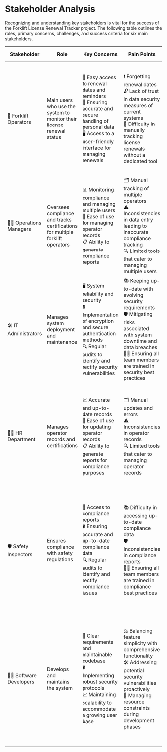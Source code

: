 # Stakeholder Analysis


Recognizing and understanding key stakeholders is vital for the success of the Forklift License Renewal Tracker project. The following table outlines the roles, primary concerns, challenges, and success criteria for six main stakeholders.

| Stakeholder       | Role                                             | Key Concerns                                      | Pain Points                                      | Success Metrics                                  |
|-------------------|--------------------------------------------------|---------------------------------------------------|--------------------------------------------------|-------------------------------------------------|
| 👷 Forklift Operators | Main users who use the system to monitor their license renewal status | 📅 Easy access to renewal dates and reminders<br>🔐 Ensuring accurate and secure handling of personal data<br>🖥️ Access to a user-friendly interface for managing renewals | ❗ Forgetting renewal dates<br>🔓 Lack of trust in data security measures of current systems<br>📝 Difficulty in manually tracking license renewals without a dedicated tool | ⏱️ Achieving 100% renewal compliance<br>🛡️ Attaining a 90% user satisfaction rate regarding data security<br>📈 Increasing the frequency of users reviewing their renewal status by 75% |
| 👩‍💼 Operations Managers | Oversees compliance and tracks certifications for multiple forklift operators | 📊 Monitoring compliance and managing multiple users<br>🧩 Ease of use for managing operator records<br>📋 Ability to generate compliance reports | 🗂️ Manual tracking of multiple operators<br>⚠️ Inconsistencies in data entry leading to inaccurate compliance tracking<br>🔍 Limited tools that cater to managing multiple users | 📉 Achieving a 20% reduction in compliance tracking time<br>🧮 Reducing discrepancies in operator records by 40%<br>📈 Enhancing compliance monitoring efficiency by 50% |
| 🛠️ IT Administrators | Manages system deployment and maintenance | 🖥️ System reliability and security<br>🔒 Implementation of encryption and secure authentication methods<br>🔍 Regular audits to identify and rectify security vulnerabilities | 📚 Keeping up-to-date with evolving security requirements<br>🛡️ Mitigating risks associated with system downtime and data breaches<br>🧑‍🏫 Ensuring all team members are trained in security best practices | ✅ Achieving 99.9% system uptime<br>🔐 Implementing security measures that result in zero data breaches<br>📜 Conducting quarterly security training sessions for all staff |
| 🧑‍💼 HR Department | Manages operator records and certifications | 📈 Accurate and up-to-date records<br>🧩 Ease of use for updating operator records<br>📋 Ability to generate reports for compliance purposes | 🗂️ Manual updates and errors<br>⚠️ Inconsistencies in operator records<br>🔍 Limited tools that cater to managing operator records | 📉 Achieving a 30% reduction in manual record updates<br>🧮 Reducing discrepancies in operator records by 40%<br>📈 Enhancing record management efficiency by 50% |
| 🛡️ Safety Inspectors | Ensures compliance with safety regulations | 📜 Access to compliance reports<br>🔒 Ensuring accurate and up-to-date compliance data<br>🔍 Regular audits to identify and rectify compliance issues | 📚 Difficulty in accessing up-to-date compliance data<br>🛡️ Inconsistencies in compliance reports<br>🧑‍🏫 Ensuring all team members are trained in compliance best practices | ✅ Achieving 100% accurate compliance reports<br>📜 Implementing measures that result in zero compliance issues<br>📋 Conducting quarterly compliance training sessions for all staff |
| 👨‍💻 Software Developers | Develops and maintains the system | 🧩 Clear requirements and maintainable codebase<br>🔒 Implementing robust security protocols<br>📈 Maintaining scalability to accommodate a growing user base | ⚖️ Balancing feature simplicity with comprehensive functionality<br>🛠️ Addressing potential security vulnerabilities proactively<br>💼 Managing resource constraints during development phases | 🚀 Achieving a 95% crash-free session rate post-launch<br>🔐 Implementing security measures that result in zero data breaches<br>📊 Ensuring the application can handle a 200% increase in users without performance degradation |